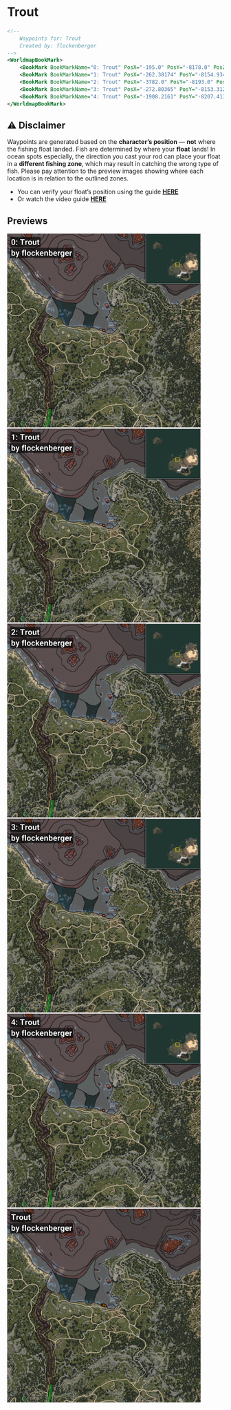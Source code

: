 # Trout
```xml
<!--
    Waypoints for: Trout
    Created by: flockenberger
-->
<WorldmapBookMark>
    <BookMark BookMarkName="0: Trout" PosX="-195.0" PosY="-8178.0" PosZ="87209.0" />
    <BookMark BookMarkName="1: Trout" PosX="-262.38174" PosY="-8154.9346" PosZ="87125.46" />
    <BookMark BookMarkName="2: Trout" PosX="-3782.0" PosY="-8193.0" PosZ="88052.0" />
    <BookMark BookMarkName="3: Trout" PosX="-272.80365" PosY="-8153.312" PosZ="87119.91" />
    <BookMark BookMarkName="4: Trout" PosX="-1908.2161" PosY="-8207.413" PosZ="87978.69" />
</WorldmapBookMark>
```

## ⚠️ Disclaimer
Waypoints are generated based on the __**character’s position**__ — __not__ where the fishing float landed.
Fish are determined by where your **float** lands!
In ocean spots especially, the direction you cast your rod can place your float in a **different fishing zone**, which may result in catching the wrong type of fish.
Please pay attention to the preview images showing where each location is in relation to the outlined zones.

- You can verify your float’s position using the guide [**HERE**](https://flockenberger.github.io/bdo-fish-position/)
- Or watch the video guide [**HERE**](https://youtu.be/t-VXcRoNojk)

## Previews
<img src="./Trout_0_Preview.webp" width="450"/> <img src="./Trout_1_Preview.webp" width="450"/> <img src="./Trout_2_Preview.webp" width="450"/> <img src="./Trout_3_Preview.webp" width="450"/> <img src="./Trout_4_Preview.webp" width="450"/> <img src="./Trout_Preview.webp" width="450"/> 